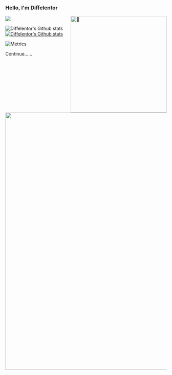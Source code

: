 ### Hello, I'm Diffelentor

![](https://visitor-badge.glitch.me/badge?page_id=Diffelentor.readme)
<img align="right" width="300" alt="🦑" src="https://count.getloli.com/get/@:Diffelentor?theme=moebooru-h">

![Diffelentor's Github stats](https://github-readme-stats.vercel.app/api?username=Diffelentor&show_icons=true)
[![Diffelentor's Github stats](https://github-readme-stats.vercel.app/api/top-langs/?username=Diffelentor&layout=compact)](https://github.com/Diffelentor/github-readme-stats)

![Metrics](https://metrics.lecoq.io/Diffelentor?template=classic&config.timezone=Asia%2FShanghai)<img align="right" width="800" src="https://user-images.githubusercontent.com/22963968/130322172-4e4996cd-eb3d-4013-9fc2-47e573413310.png">

Continue......
